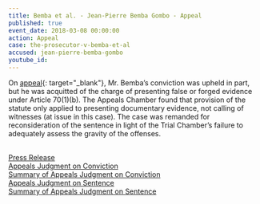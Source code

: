 ```yaml
---
title: Bemba et al. - Jean-Pierre Bemba Gombo - Appeal
published: true
event_date: 2018-03-08 00:00:00
action: Appeal
case: the-prosecutor-v-bemba-et-al
accused: jean-pierre-bemba-gombo
youtube_id:
---
```

On&nbsp;[appeal](https://www.icc-cpi.int/Pages/item.aspx?name=pr1362){: target="_blank"}, Mr. Bemba’s conviction was upheld in part, but he was acquitted of the charge of presenting false or forged evidence under Article 70(1)(b). The Appeals Chamber found that provision of the statute only applied to presenting documentary evidence, not calling of witnesses (at issue in this case). The case was remanded for reconsideration of the sentence in light of the Trial Chamber’s failure to adequately assess the gravity of the offenses.

<br>[Press Release](https://www.icc-cpi.int/Pages/item.aspx?name=pr1362)<br>[Appeals Judgment on Conviction](https://www.icc-cpi.int/CourtRecords/CR2018_01638.PDF)<br>[Summary of Appeals Judgment on Conviction](https://www.icc-cpi.int/itemsDocuments/180308-summ-judg-bembaEtAl-conviction.pdf)<br>[Appeals Judgment on Sentence](https://www.icc-cpi.int/CourtRecords/CR2018_01639.PDF)<br>[Summary of Appeals Judgment on Sentence](https://www.icc-cpi.int/itemsDocuments/180308-summ-judg-bembaEtAl-sentence.pdf)
